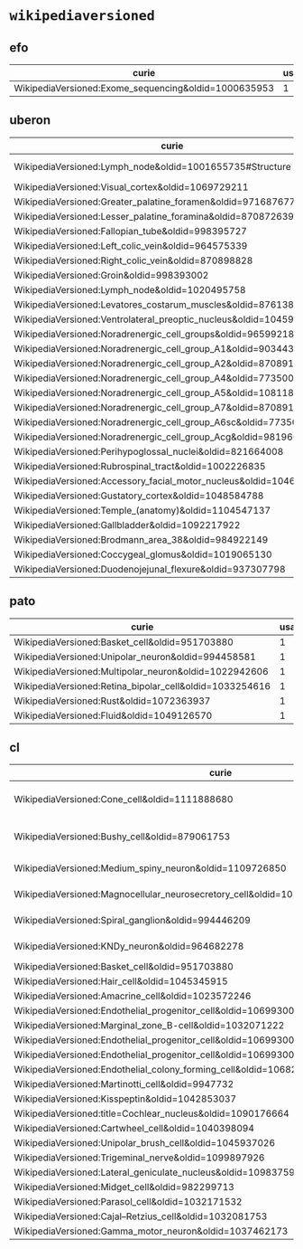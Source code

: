 # `wikipediaversioned`

## efo

| curie                                                |   usages | nodes                                               |
|------------------------------------------------------|----------|-----------------------------------------------------|
| WikipediaVersioned:Exome_sequencing&oldid=1000635953 |        1 | [EFO:0005396](http://www.ebi.ac.uk/efo/EFO_0005396) |

## uberon

| curie                                                              |   usages | nodes                                                                                                                            |
|--------------------------------------------------------------------|----------|----------------------------------------------------------------------------------------------------------------------------------|
| WikipediaVersioned:Lymph_node&oldid=1001655735#Structure           |        2 | [UBERON:8410033](http://purl.obolibrary.org/obo/UBERON_8410033), [UBERON:8410034](http://purl.obolibrary.org/obo/UBERON_8410034) |
| WikipediaVersioned:Visual_cortex&oldid=1069729211                  |        1 | [UBERON:0002436](http://purl.obolibrary.org/obo/UBERON_0002436)                                                                  |
| WikipediaVersioned:Greater_palatine_foramen&oldid=971687677        |        1 | [UBERON:7500083](http://purl.obolibrary.org/obo/UBERON_7500083)                                                                  |
| WikipediaVersioned:Lesser_palatine_foramina&oldid=870872639        |        1 | [UBERON:7500084](http://purl.obolibrary.org/obo/UBERON_7500084)                                                                  |
| WikipediaVersioned:Fallopian_tube&oldid=998395727                  |        1 | [UBERON:8410010](http://purl.obolibrary.org/obo/UBERON_8410010)                                                                  |
| WikipediaVersioned:Left_colic_vein&oldid=964575339                 |        1 | [UBERON:8410017](http://purl.obolibrary.org/obo/UBERON_8410017)                                                                  |
| WikipediaVersioned:Right_colic_vein&oldid=870898828                |        1 | [UBERON:8410018](http://purl.obolibrary.org/obo/UBERON_8410018)                                                                  |
| WikipediaVersioned:Groin&oldid=998393002                           |        1 | [UBERON:8410021](http://purl.obolibrary.org/obo/UBERON_8410021)                                                                  |
| WikipediaVersioned:Lymph_node&oldid=1020495758                     |        1 | [UBERON:8410032](http://purl.obolibrary.org/obo/UBERON_8410032)                                                                  |
| WikipediaVersioned:Levatores_costarum_muscles&oldid=876138804      |        1 | [UBERON:8410070](http://purl.obolibrary.org/obo/UBERON_8410070)                                                                  |
| WikipediaVersioned:Ventrolateral_preoptic_nucleus&oldid=1045973404 |        1 | [UBERON:8440014](http://purl.obolibrary.org/obo/UBERON_8440014)                                                                  |
| WikipediaVersioned:Noradrenergic_cell_groups&oldid=965992184       |        1 | [UBERON:8440015](http://purl.obolibrary.org/obo/UBERON_8440015)                                                                  |
| WikipediaVersioned:Noradrenergic_cell_group_A1&oldid=903443213     |        1 | [UBERON:8440016](http://purl.obolibrary.org/obo/UBERON_8440016)                                                                  |
| WikipediaVersioned:Noradrenergic_cell_group_A2&oldid=870891895     |        1 | [UBERON:8440017](http://purl.obolibrary.org/obo/UBERON_8440017)                                                                  |
| WikipediaVersioned:Noradrenergic_cell_group_A4&oldid=773500348     |        1 | [UBERON:8440018](http://purl.obolibrary.org/obo/UBERON_8440018)                                                                  |
| WikipediaVersioned:Noradrenergic_cell_group_A5&oldid=1081186383    |        1 | [UBERON:8440019](http://purl.obolibrary.org/obo/UBERON_8440019)                                                                  |
| WikipediaVersioned:Noradrenergic_cell_group_A7&oldid=870891935     |        1 | [UBERON:8440021](http://purl.obolibrary.org/obo/UBERON_8440021)                                                                  |
| WikipediaVersioned:Noradrenergic_cell_group_A6sc&oldid=773500411   |        1 | [UBERON:8440022](http://purl.obolibrary.org/obo/UBERON_8440022)                                                                  |
| WikipediaVersioned:Noradrenergic_cell_group_Acg&oldid=981960786    |        1 | [UBERON:8440023](http://purl.obolibrary.org/obo/UBERON_8440023)                                                                  |
| WikipediaVersioned:Perihypoglossal_nuclei&oldid=821664008          |        1 | [UBERON:8440028](http://purl.obolibrary.org/obo/UBERON_8440028)                                                                  |
| WikipediaVersioned:Rubrospinal_tract&oldid=1002226835              |        1 | [UBERON:8440029](http://purl.obolibrary.org/obo/UBERON_8440029)                                                                  |
| WikipediaVersioned:Accessory_facial_motor_nucleus&oldid=1046234765 |        1 | [UBERON:8440037](http://purl.obolibrary.org/obo/UBERON_8440037)                                                                  |
| WikipediaVersioned:Gustatory_cortex&oldid=1048584788               |        1 | [UBERON:8440075](http://purl.obolibrary.org/obo/UBERON_8440075)                                                                  |
| WikipediaVersioned:Temple_(anatomy)&oldid=1104547137               |        1 | [UBERON:8480027](http://purl.obolibrary.org/obo/UBERON_8480027)                                                                  |
| WikipediaVersioned:Gallbladder&oldid=1092217922                    |        1 | [UBERON:0002110](http://purl.obolibrary.org/obo/UBERON_0002110)                                                                  |
| WikipediaVersioned:Brodmann_area_38&oldid=984922149                |        1 | [UBERON:0006479](http://purl.obolibrary.org/obo/UBERON_0006479)                                                                  |
| WikipediaVersioned:Coccygeal_glomus&oldid=1019065130               |        1 | [UBERON:8410076](http://purl.obolibrary.org/obo/UBERON_8410076)                                                                  |
| WikipediaVersioned:Duodenojejunal_flexure&oldid=937307798          |        1 | [UBERON:8410000](http://purl.obolibrary.org/obo/UBERON_8410000)                                                                  |

## pato

| curie                                                   |   usages | nodes                                                       |
|---------------------------------------------------------|----------|-------------------------------------------------------------|
| WikipediaVersioned:Basket_cell&oldid=951703880          |        1 | [PATO:0070002](http://purl.obolibrary.org/obo/PATO_0070002) |
| WikipediaVersioned:Unipolar_neuron&oldid=994458581      |        1 | [PATO:0070025](http://purl.obolibrary.org/obo/PATO_0070025) |
| WikipediaVersioned:Multipolar_neuron&oldid=1022942606   |        1 | [PATO:0070026](http://purl.obolibrary.org/obo/PATO_0070026) |
| WikipediaVersioned:Retina_bipolar_cell&oldid=1033254616 |        1 | [PATO:0070042](http://purl.obolibrary.org/obo/PATO_0070042) |
| WikipediaVersioned:Rust&oldid=1072363937                |        1 | [PATO:0070059](http://purl.obolibrary.org/obo/PATO_0070059) |
| WikipediaVersioned:Fluid&oldid=1049126570               |        1 | [PATO:0080001](http://purl.obolibrary.org/obo/PATO_0080001) |

## cl

| curie                                                                                       |   usages | nodes                                                                                                                                                                     |
|---------------------------------------------------------------------------------------------|----------|---------------------------------------------------------------------------------------------------------------------------------------------------------------------------|
| WikipediaVersioned:Cone_cell&oldid=1111888680                                               |        3 | [CL:0003048](http://purl.obolibrary.org/obo/CL_0003048), [CL:0003049](http://purl.obolibrary.org/obo/CL_0003049), [CL:0003050](http://purl.obolibrary.org/obo/CL_0003050) |
| WikipediaVersioned:Bushy_cell&oldid=879061753                                               |        3 | [CL:4023162](http://purl.obolibrary.org/obo/CL_4023162), [CL:4023163](http://purl.obolibrary.org/obo/CL_4023163), [CL:4023164](http://purl.obolibrary.org/obo/CL_4023164) |
| WikipediaVersioned:Medium_spiny_neuron&oldid=1109726850                                     |        2 | [CL:4023026](http://purl.obolibrary.org/obo/CL_4023026), [CL:4023029](http://purl.obolibrary.org/obo/CL_4023029)                                                          |
| WikipediaVersioned:Magnocellular_neurosecretory_cell&oldid=1021059931                       |        2 | [CL:4023108](http://purl.obolibrary.org/obo/CL_4023108), [CL:4023109](http://purl.obolibrary.org/obo/CL_4023109)                                                          |
| WikipediaVersioned:Spiral_ganglion&oldid=994446209                                          |        2 | [CL:4023115](http://purl.obolibrary.org/obo/CL_4023115), [CL:4023116](http://purl.obolibrary.org/obo/CL_4023116)                                                          |
| WikipediaVersioned:KNDy_neuron&oldid=964682278                                              |        2 | [CL:4023125](http://purl.obolibrary.org/obo/CL_4023125), [CL:4023128](http://purl.obolibrary.org/obo/CL_4023128)                                                          |
| WikipediaVersioned:Basket_cell&oldid=951703880                                              |        1 | [CL:0000118](http://purl.obolibrary.org/obo/CL_0000118)                                                                                                                   |
| WikipediaVersioned:Hair_cell&oldid=1045345915                                               |        1 | [CL:0000202](http://purl.obolibrary.org/obo/CL_0000202)                                                                                                                   |
| WikipediaVersioned:Amacrine_cell&oldid=1023572246                                           |        1 | [CL:0000561](http://purl.obolibrary.org/obo/CL_0000561)                                                                                                                   |
| WikipediaVersioned:Endothelial_progenitor_cell&oldid=1069930016                             |        1 | [CL:0002619](http://purl.obolibrary.org/obo/CL_0002619)                                                                                                                   |
| WikipediaVersioned:Marginal_zone_B-cell&oldid=1032071222                                    |        1 | [CL:0009060](http://purl.obolibrary.org/obo/CL_0009060)                                                                                                                   |
| WikipediaVersioned:Endothelial_progenitor_cell&oldid=1069930016#Colony_forming_unit_–_Hill  |        1 | [CL:0009085](http://purl.obolibrary.org/obo/CL_0009085)                                                                                                                   |
| WikipediaVersioned:Endothelial_progenitor_cell&oldid=1069930016#Circulating_angiogenic_cell |        1 | [CL:0009088](http://purl.obolibrary.org/obo/CL_0009088)                                                                                                                   |
| WikipediaVersioned:Endothelial_colony_forming_cell&oldid=1068242094                         |        1 | [CL:0009090](http://purl.obolibrary.org/obo/CL_0009090)                                                                                                                   |
| WikipediaVersioned:Martinotti_cell&oldid=9947732                                            |        1 | [CL:4023076](http://purl.obolibrary.org/obo/CL_4023076)                                                                                                                   |
| WikipediaVersioned:Kisspeptin&oldid=1042853037                                              |        1 | [CL:4023124](http://purl.obolibrary.org/obo/CL_4023124)                                                                                                                   |
| WikipediaVersioned:title=Cochlear_nucleus&oldid=1090176664                                  |        1 | [CL:4023158](http://purl.obolibrary.org/obo/CL_4023158)                                                                                                                   |
| WikipediaVersioned:Cartwheel_cell&oldid=1040398094                                          |        1 | [CL:4023160](http://purl.obolibrary.org/obo/CL_4023160)                                                                                                                   |
| WikipediaVersioned:Unipolar_brush_cell&oldid=1045937026                                     |        1 | [CL:4023161](http://purl.obolibrary.org/obo/CL_4023161)                                                                                                                   |
| WikipediaVersioned:Trigeminal_nerve&oldid=1099897926                                        |        1 | [CL:4023169](http://purl.obolibrary.org/obo/CL_4023169)                                                                                                                   |
| WikipediaVersioned:Lateral_geniculate_nucleus&oldid=1098375993                              |        1 | [CL:4023187](http://purl.obolibrary.org/obo/CL_4023187)                                                                                                                   |
| WikipediaVersioned:Midget_cell&oldid=982299713                                              |        1 | [CL:4023188](http://purl.obolibrary.org/obo/CL_4023188)                                                                                                                   |
| WikipediaVersioned:Parasol_cell&oldid=1032171532                                            |        1 | [CL:4023189](http://purl.obolibrary.org/obo/CL_4023189)                                                                                                                   |
| WikipediaVersioned:Cajal–Retzius_cell&oldid=1032081753                                      |        1 | [CL:0000695](http://purl.obolibrary.org/obo/CL_0000695)                                                                                                                   |
| WikipediaVersioned:Gamma_motor_neuron&oldid=1037462173                                      |        1 | [CL:0008037](http://purl.obolibrary.org/obo/CL_0008037)                                                                                                                   |

